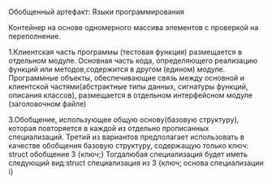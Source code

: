 Обобщенный артефакт: Языки программирования

Контейнер на основе одномерного массива элементов с проверкой на переполнение.

1.Клиентская часть программы (тестовая функция) размещается в отдельном модуле. Основная часть кода, определяющего реализацию функций или методов,содержится в другом (едином) модуле. Программные объекты, обеспечивающие связь между основной и клиентской частями(абстрактные типы данных, сигнатуры функций, описания классов), размещается в отдельном интерфейсном модуле (заголовочном файле)

3.Обобщение, использующее общую основу(базовую структуру), которая повторяется в каждой из отдельно прописанных специализаций.
Третий из вариантов предполагает использовать в качестве обобщения базовую структуру, содержащую только ключ: struct обобщение 3 {ключ;}
Тогдалюбая специализация будет иметь следующий вид:struct специализация из 3 {ключ; основа специализации i}
